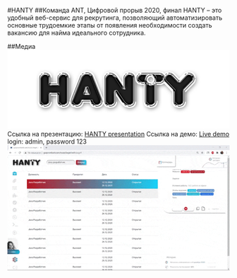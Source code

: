 #HANTY
##Команда ANT, Цифровой прорыв 2020, финал
HANTY – это удобный веб-сервис для рекрутинга, позволяющий автоматизировать основные трудоемкие этапы от появления необходимости создать вакансию для найма идеального сотрудника.

##Медиа
![Логотип](/media/hanty_logo_black.png)
Ссылка на презентацию: [HANTY presentation](https://www.canva.com/design/DAEO2xVPJvg/A1uBenIX5HZh4CbW2e-AqA/view?utm_content=DAEO2xVPJvg&utm_campaign=designshare&utm_medium=link&utm_source=publishsharelink)
Ссылка на демо: [Live demo](http://gazprombank.sanchozzz.beget.tech/)
login: admin, password 123
![Интерфейс](/media/neuro.gif)

